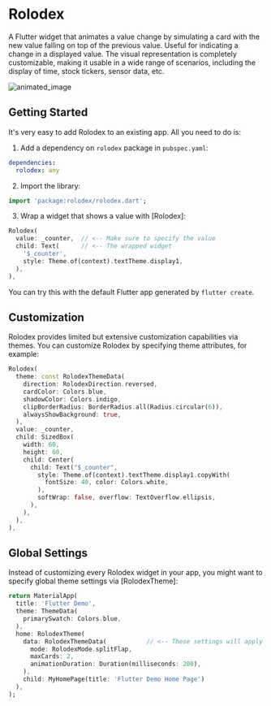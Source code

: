 # Rolodex

A Flutter widget that animates a value change by simulating a card with the new value falling 
on top of the previous value. Useful for indicating a change in a displayed value.
The visual representation is completely customizable, making it usable in a wide range of scenarios, including
the display of time, stock tickers, sensor data, etc.

![animated_image](http://g.recordit.co/1dYVAk6Zq2.gif)

## Getting Started

It's very easy to add Rolodex to an existing app. All you need to do is:

1. Add a dependency on `rolodex` package in `pubspec.yaml`:
```yaml
dependencies:
  rolodex: any
```

2. Import the library:
```dart
import 'package:rolodex/rolodex.dart';
```

3. Wrap a widget that shows a value with [Rolodex]:

```dart
Rolodex(
  value: _counter,  // <-- Make sure to specify the value 
  child: Text(      // <-- The wrapped widget
    '$_counter',
    style: Theme.of(context).textTheme.display1,
  ),
),
```

You can try this with the default Flutter app generated by `flutter create`.

## Customization

Rolodex provides limited but extensive customization capabilities via themes. You can customize Rolodex by specifying theme 
attributes, for example:

```dart
Rolodex(
  theme: const RolodexThemeData(
    direction: RolodexDirection.reversed,
    cardColor: Colors.blue,
    shadowColor: Colors.indigo,
    clipBorderRadius: BorderRadius.all(Radius.circular(6)),
    alwaysShowBackground: true,
  ),
  value: _counter,
  child: SizedBox(
    width: 60,
    height: 60,
    child: Center(
      child: Text("$_counter",
        style: Theme.of(context).textTheme.display1.copyWith(
          fontSize: 40, color: Colors.white,
        ),
        softWrap: false, overflow: TextOverflow.ellipsis,
      ),
    ),
  ),
),
```

## Global Settings

Instead of customizing every Rolodex widget in your app, you might want to specify global theme settings 
via [RolodexTheme]:

```dart
return MaterialApp(
  title: 'Flutter Demo',
  theme: ThemeData(
    primarySwatch: Colors.blue,
  ),
  home: RolodexTheme(
    data: RolodexThemeData(           // <-- These settings will apply to all Rolodex widgets in the widget tree
      mode: RolodexMode.splitFlap,
      maxCards: 2,
      animationDuration: Duration(milliseconds: 200),
    ),
    child: MyHomePage(title: 'Flutter Demo Home Page')
  ),
);

```
